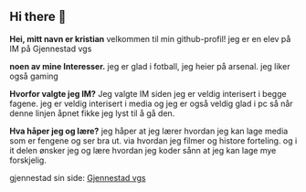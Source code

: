## Hi there 👋
**Hei, mitt navn er kristian**
velkommen til min github-profil! jeg er en elev på IM på Gjennestad vgs

**noen av mine Interesser.** jeg er glad i fotball, jeg heier på arsenal. jeg liker også gaming

**Hvorfor valgte jeg IM?**
Jeg valgte IM siden jeg er veldig interisert i begge fagene. jeg er veldig interisert i media og jeg er også veldig glad i pc så når denne linjen åpnet fikke jeg lyst til å gå den.

**Hva håper jeg og lære?**
jeg håper at jeg lærer hvordan jeg kan lage media som er fengene og ser bra ut. via hvordan jeg filmer og histore forteling. og i it delen ønsker jeg og lære hvordan jeg koder sånn at jeg kan lage mye forskjelig.

gjennestad sin side: [Gjennestad vgs](https://www.gjennestadvgs.no "Gjennestadvgs")

